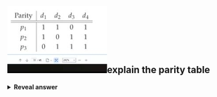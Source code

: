 ## <img src="../../../../../media/paste-4cf570ea0761fa816ccc25c9decc3896d68c9067.jpg">explain the parity table
<details>
<summary><b>Reveal answer</b></summary>
the bits that are checked by that p parity<br>ie:<br><img src="../../../../../media/paste-5c88110cbd5cb86cf9c0494fd4d80d1a45ec6160.jpg">
</details>
